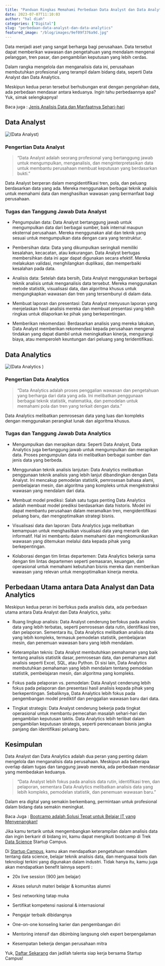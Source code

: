 ```yaml
---
title: "Panduan Ringkas Memahami Perbedaan Data Analyst dan Data Analytics"
date: 2023-07-07T11:10:03
author: "hal diah"
categories: ["Digital"]
slug: "perbedaan-data-analyst-dan-data-analytics"
featured_image: "/blog/images/9ef09f376a9d.jpg"
---
```


Data menjadi aset yang sangat berharga bagi perusahaan. Data tersebut dapat memberikan wawasan dan pengetahuan yang mendalam mengenai pelanggan, tren pasar, dan pengambilan keputusan yang lebih cerdas. 

Dalam rangka mengelola dan menganalisis data ini, perusahaan membutuhkan profesional yang terampil dalam bidang data, seperti Data Analyst dan Data Analytics. 

Meskipun kedua peran tersebut berhubungan erat dengan pengolahan data, ada perbedaan mendasar antara keduanya. Ingin tahu perbedaannya apa? Yuk, simak selengkapnya!

Baca juga : [Jenis Analisis Data dan Manfaatnya Sehari-hari](https://startupcampus.id/blog/jenis-analisis-data-dan-manfaatnya-sehari-hari/)

## Data Analyst

![(Data Analyst)](https://lh4.googleusercontent.com/jKIYsySNK0_YuY_nAJu26GovNyauelz8Nq_6ywg8uvNH0-cLsGEXHILO1FFs9yeGCYOyeJHb_J9HWFFRAT3DMN_B469d1_wSXNWE--YwApEBi2gTtsfY0MpegQ7pnOgIGO48ZdZhhdJJRlyGAyxiJVs)

### Pengertian Data Analyst

> “Data Analyst adalah seorang profesional yang bertanggung jawab untuk mengumpulkan, menganalisis, dan menginterpretasikan data untuk membantu perusahaan membuat keputusan yang berdasarkan bukti.”

Data Analyst berperan dalam mengidentifikasi tren, pola, dan peluang berdasarkan data yang ada. Mereka menggunakan berbagai teknik analisis untuk memahami data dan menghasilkan wawasan yang bermanfaat bagi perusahaan.

### Tugas dan Tanggung Jawab Data Analyst

- Pengumpulan data: Data Analyst bertanggung jawab untuk mengumpulkan data dari berbagai sumber, baik internal maupun eksternal perusahaan. Mereka menggunakan alat dan teknik yang sesuai untuk mengumpulkan data dengan cara yang terstruktur.

- Pembersihan data: Data yang dikumpulkan seringkali memiliki kesalahan, kecacatan, atau kekurangan. Data Analyst bertugas membersihkan data ini agar dapat digunakan secara efektif. Mereka melakukan validasi, menghilangkan duplikasi, dan memperbaiki kesalahan pada data.

- Analisis data: Setelah data bersih, Data Analyst menggunakan berbagai teknik analisis untuk menganalisis data tersebut. Mereka menggunakan metode statistik, visualisasi data, dan algoritma khusus untuk mengungkapkan wawasan dan tren yang tersembunyi di dalam data.

- Membuat laporan dan presentasi: Data Analyst menyusun laporan yang menjelaskan hasil analisis mereka dan membuat presentasi yang lebih ringkas untuk dilaporkan ke pihak yang berkepentingan.

- Memberikan rekomendasi: Berdasarkan analisis yang mereka lakukan, Data Analyst memberikan rekomendasi kepada perusahaan mengenai tindakan yang dapat diambil untuk meningkatkan kinerja, mengurangi biaya, atau memperoleh keuntungan dari peluang yang teridentifikasi.

## Data Analytics 

![(Data Analytics )](https://lh6.googleusercontent.com/GxLBWsmfl2YM57spPbMsq5yKmUFa8EzVCiSeGX-zBhMX1NnpEp9AR3Z6IJ8cxZxujFoHGUMHzi-oGD6KVDzBflonsIvuJtaS0ubBEQysvowuLbwDQZlMAdPMj3lL-o-IvKJKMJABJroo_GurF9y95wM)

### Pengertian Data Analytics

> “Data Analytics adalah proses penggalian wawasan dan pengetahuan yang berharga dari data yang ada. Ini melibatkan penggunaan berbagai teknik statistik, matematika, dan pemodelan untuk memahami pola dan tren yang terkait dengan data.”

Data Analytics melibatkan pemrosesan data yang luas dan kompleks dengan menggunakan perangkat lunak dan algoritma khusus.

### Tugas dan Tanggung Jawab Data Analytics

- Mengumpulkan dan merapikan data: Seperti Data Analyst, Data Analytics juga bertanggung jawab untuk mengumpulkan dan merapikan data. Proses pengumpulan data ini melibatkan berbagai sumber dan jenis data yang berbeda.

- Menggunakan teknik analisis lanjutan: Data Analytics melibatkan penggunaan teknik analisis yang lebih lanjut dibandingkan dengan Data Analyst. Ini mencakup pemodelan statistik, pemrosesan bahasa alami, pembelajaran mesin, dan algoritma yang kompleks untuk mengekstraksi wawasan yang mendalam dari data.

- Membuat model prediksi: Salah satu tugas penting Data Analytics adalah membuat model prediksi berdasarkan data historis. Model ini dapat membantu perusahaan dalam meramalkan tren, mengidentifikasi peluang baru, dan mengoptimalkan strategi bisnis.

- Visualisasi data dan laporan: Data Analytics juga melibatkan kemampuan untuk menghasilkan visualisasi data yang menarik dan informatif. Hal ini membantu dalam memahami dan mengkomunikasikan wawasan yang ditemukan melalui data kepada pihak yang berkepentingan.

- Kolaborasi dengan tim lintas departemen: Data Analytics bekerja sama dengan tim lintas departemen seperti pemasaran, keuangan, dan operasional untuk memahami kebutuhan bisnis mereka dan memberikan wawasan yang relevan untuk mengoptimalkan kinerja mereka.

## Perbedaan Utama antara Data Analyst dan Data Analytics

Meskipun kedua peran ini berfokus pada analisis data, ada perbedaan utama antara Data Analyst dan Data Analytics, yaitu:

- Ruang lingkup analisis: Data Analyst cenderung berfokus pada analisis data yang lebih terbatas, seperti pemrosesan data rutin, identifikasi tren, dan pelaporan. Sementara itu, Data Analytics melibatkan analisis data yang lebih kompleks, termasuk pemodelan statistik, pembelajaran mesin, dan penemuan wawasan baru yang lebih mendalam.

- Keterampilan teknis: Data Analyst membutuhkan pemahaman yang baik tentang analisis statistik dasar, pemrosesan data, dan pemahaman alat analisis seperti Excel, SQL, atau Python. Di sisi lain, Data Analytics membutuhkan pemahaman yang lebih mendalam tentang pemodelan statistik, pembelajaran mesin, dan algoritma yang kompleks.

- Fokus pada pelaporan vs. pemodelan: Data Analyst cenderung lebih fokus pada pelaporan dan presentasi hasil analisis kepada pihak yang berkepentingan. Sebaliknya, Data Analytics lebih fokus pada pengembangan model prediktif dan penggalian wawasan baru dari data.

- Tingkat strategis: Data Analyst cenderung bekerja pada tingkat operasional untuk membantu pemecahan masalah sehari-hari dan pengambilan keputusan taktis. Data Analytics lebih terlibat dalam pengambilan keputusan strategis, seperti perencanaan bisnis jangka panjang dan identifikasi peluang baru.

## Kesimpulan

Data Analyst dan Data Analytics adalah dua peran yang penting dalam mengelola dan menganalisis data perusahaan. Meskipun ada beberapa overlap dalam tugas dan tanggung jawab mereka, ada perbedaan mendasar yang membedakan keduanya. 

> “Data Analyst lebih fokus pada analisis data rutin, identifikasi tren, dan pelaporan, sementara Data Analytics melibatkan analisis data yang lebih kompleks, pemodelan statistik, dan penemuan wawasan baru.”

Dalam era digital yang semakin berkembang, permintaan untuk profesional dalam bidang data semakin meningkat. 

Baca Juga : [Bootcamp adalah Solusi Tepat untuk Belajar IT yang Menyenangkan!](https://www.startupcampus.id/blog/bootcamp-adalah-solusi-tepat-untuk-belajar-it-yang-menyenangkan/)

Jika kamu tertarik untuk mengembangkan keterampilan dalam analisis data dan ingin berkarir di bidang ini, kamu dapat mengikuti bootcamp di Trek [Data Science](https://startupcampus.id/track/data-science) Startup Campus. 

Di [Startup Campus](https://startupcampus.id/), kamu akan mendapatkan pengetahuan mendalam tentang data science, belajar teknik analisis data, dan menguasai tools dan teknologi terkini yang digunakan dalam industri. Tidak hanya itu, kamu juga akan mendapatkan benefit lainnya seperti :

- 20x live session (900 jam belajar)

- Akses seluruh materi belajar & komunitas alumni

- Sesi networking tatap muka

- Sertifikat kompetensi nasional & internasional

- Pengajar terbaik dibidangnya

- One-on-one konseling karier dan pengembangan diri

- Mentoring intensif dan dibimbing langsung oleh expert berpengalaman

- Kesempatan bekerja dengan perusahaan mitra

Yuk, [Daftar Sekarang](https://startupcampus.id/daftar/bootcamp-public) dan jadilah talenta siap kerja bersama Startup Campus!